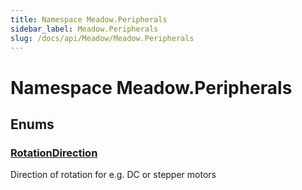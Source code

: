 ```yaml
---
title: Namespace Meadow.Peripherals
sidebar_label: Meadow.Peripherals
slug: /docs/api/Meadow/Meadow.Peripherals
---
```

# Namespace Meadow.Peripherals
## Enums
### [RotationDirection](../Meadow.Peripherals/RotationDirection)
Direction of rotation for e.g. DC or stepper motors
